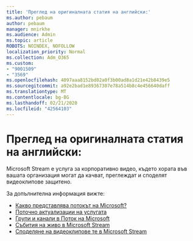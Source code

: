 ```yaml
---
title: 'Преглед на оригиналната статия на английски:'
ms.author: pebaum
author: pebaum
manager: mnirkhe
ms.audience: Admin
ms.topic: article
ROBOTS: NOINDEX, NOFOLLOW
localization_priority: Normal
ms.collection: Adm_O365
ms.custom:
- "9001509"
- "3569"
ms.openlocfilehash: 4097aaa8152bd02a0f3b00ad8a1d21e42b8439e5
ms.sourcegitcommit: a92e2bad1e89367307e78a514b8c4e456640daff
ms.translationtype: MT
ms.contentlocale: bg-BG
ms.lasthandoff: 02/21/2020
ms.locfileid: "42564103"
---
```

# <a name="microsoft-stream"></a>Преглед на оригиналната статия на английски:

Microsoft Stream е услуга за корпоративно видео, където хората във вашата организация могат да качват, преглеждат и споделят видеоклипове защитено. 

За допълнителна информация вижте:

- [Какво представлява потокът на Microsoft?](https://docs.microsoft.com/en-us/stream/overview)
- [Поточно актуализации на услугата](https://techcommunity.microsoft.com/t5/microsoft-stream-service-updates/bd-p/StreamAnnouncements)
- [Групи и канали в Поток на Microsoft](https://docs.microsoft.com/en-us/stream/groups-channels-organization)
- [Събития на живо в Microsoft Stream](https://docs.microsoft.com/en-us/stream/live-event-overview)
- [Споделяне на видеоклипове те в Microsoft Stream](https://docs.microsoft.com/en-us/stream/portal-share-video)